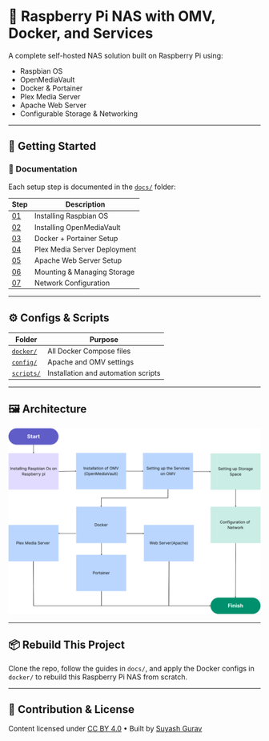 # 🍓 Raspberry Pi NAS with OMV, Docker, and Services

A complete self-hosted NAS solution built on Raspberry Pi using:
- Raspbian OS
- OpenMediaVault
- Docker & Portainer
- Plex Media Server
- Apache Web Server
- Configurable Storage & Networking

---

## 🚀 Getting Started

### 📁 Documentation
Each setup step is documented in the [`docs/`](./docs) folder:

| Step                                     | Description                  |
| ---------------------------------------- | ---------------------------- |
| [01](./docs/01-raspbian-setup.md)        | Installing Raspbian OS       |
| [02](./docs/02-omv-installation.md)      | Installing OpenMediaVault    |
| [03](./docs/03-docker-portainer.md)      | Docker + Portainer Setup     |
| [04](./docs/04-plex-media-server.md)     | Plex Media Server Deployment |
| [05](./docs/05-apache-web-server.md)     | Apache Web Server Setup      |
| [06](./docs/06-storage-setup.md)         | Mounting & Managing Storage  |
| [07](./docs/07-network-configuration.md) | Network Configuration        |

---

## ⚙️ Configs & Scripts

| Folder                  | Purpose                             |
| ----------------------- | ----------------------------------- |
| [`docker/`](./docker)   | All Docker Compose files            |
| [`config/`](./config)   | Apache and OMV settings             |
| [`scripts/`](./scripts) | Installation and automation scripts |

---

## 🖼 Architecture

![Diagram](./assets/diagram.png)

---

## 📦 Rebuild This Project

Clone the repo, follow the guides in `docs/`, and apply the Docker configs in `docker/` to rebuild this Raspberry Pi NAS from scratch.

---

## 🙌 Contribution & License

Content licensed under [CC BY 4.0](https://creativecommons.org/licenses/by/4.0/) • Built by [Suyash Gurav](https://github.com/guravsuyash)
